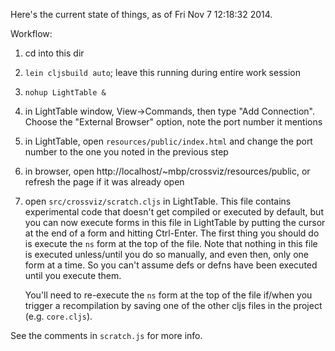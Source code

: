 Here's the current state of things, as of Fri Nov  7 12:18:32 2014.

Workflow:

  1. cd into this dir
  1. `lein cljsbuild auto`; leave this running during entire work session
  1. `nohup LightTable &`
  1. in LightTable window, View->Commands, then type "Add Connection".  Choose the "External Browser"
     option, note the port number it mentions
  1. in LightTable, open `resources/public/index.html` and change the port number to the one
     you noted in the previous step
  1. in browser, open http://localhost/~mbp/crossviz/resources/public, or refresh the page
     if it was already open
  1. open `src/crossviz/scratch.cljs` in LightTable. This file contains experimental code
     that doesn't get compiled or executed by default, but you can now execute forms in this
     file in LightTable by putting the cursor at the end of a form and hitting Ctrl-Enter.
     The first thing you should do is execute the `ns` form at the top of the file.  Note
     that nothing in this file is executed unless/until you do so manually, and even then,
     only one form at a time. So you can't assume defs or defns have been executed until
     you execute them.
     
     You'll need to re-execute the `ns` form at the top of the file if/when you 
     trigger a recompilation by saving one of the other cljs files in the project
     (e.g. `core.cljs`).

See the comments in `scratch.js` for more info.

